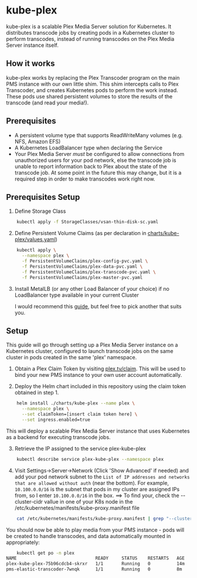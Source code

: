 # kube-plex

kube-plex is a scalable Plex Media Server solution for Kubernetes. It
distributes transcode jobs by creating pods in a Kubernetes cluster to perform
transcodes, instead of running transcodes on the Plex Media Server instance
itself.

## How it works

kube-plex works by replacing the Plex Transcoder program on the main PMS
instance with our own little shim. This shim intercepts calls to Plex
Transcoder, and creates Kubernetes pods to perform the work instead. These
pods use shared persistent volumes to store the results of the transcode (and
read your media!).

## Prerequisites

* A persistent volume type that supports ReadWriteMany volumes (e.g. NFS,
Amazon EFS)
* A Kubernetes LoadBalancer type when declaring the Service
* Your Plex Media Server *must* be configured to allow connections from
unauthorized users for your pod network, else the transcode job is unable to
report information back to Plex about the state of the transcode job. At some
point in the future this may change, but it is a required step in order to make
transcodes work right now.

## Prerequisites Setup

1) Define Storage Class

```bash
    kubectl apply -f StorageClasses/vsan-thin-disk-sc.yaml
```

2) Define Persistent Volume Claims (as per declaration in [charts/kube-plex/values.yaml](https://github.com/DooDleWilk/kube-plex/blob/master/charts/kube-plex/values.yaml))

```bash
    kubectl apply \
      --namespace plex \
      -f PersistentVolumeClaims/plex-config-pvc.yaml \
      -f PersistentVolumeClaims/plex-data-pvc.yaml \
      -f PersistentVolumeClaims/plex-transcode-pvc.yaml \
      -f PersistentVolumeClaims/plex-master-pvc.yaml
```

3) Install MetalLB (or any other Load Balancer of your choice) if no LoadBalancer type available in your current Cluster

    I would recommend this [guide](https://blog.inkubate.io/install-and-configure-metallb-as-a-load-balancer-for-kubernetes/), but feel free to pick another that suits you.

## Setup

This guide will go through setting up a Plex Media Server instance on a
Kubernetes cluster, configured to launch transcode jobs on the same cluster
in pods created in the same 'plex' namespace.

1) Obtain a Plex Claim Token by visiting [plex.tv/claim](https://plex.tv/claim).
This will be used to bind your new PMS instance to your own user account
automatically.

2) Deploy the Helm chart included in this repository using the claim token
obtained in step 1.

```bash
    helm install ./charts/kube-plex --name plex \
      --namespace plex \
      --set claimToken=[insert claim token here] \
      --set ingress.enabled=true
```

This will deploy a scalable Plex Media Server instance that uses Kubernetes as
a backend for executing transcode jobs.

3) Retrieve the IP assigned to the service plex-kube-plex

```bash
    kubectl describe service plex-kube-plex --namespace plex
```

4) Visit Settings->Server->Network (Click 'Show Advanced' if needed) and add
your pod network subnet to the `List of IP addresses and networks that are allowed without auth`
(near the bottom). For example, `10.100.0.0/16` is the subnet that pods in my cluster are
assigned IPs from, so I enter `10.100.0.0/16` in the box.
==> To find your, check the --cluster-cidr vallue in one of your K8s node in the /etc/kubernetes/manifests/kube-proxy.manifest file

```bash
    cat /etc/kubernetes/manifests/kube-proxy.manifest | grep "--cluster-cidr"
```

You should now be able to play media from your PMS instance - pods will be
created to handle transcodes, and data automatically mounted in appropriately:

```bash
    kubectl get po -n plex
NAME                              READY     STATUS    RESTARTS   AGE
plex-kube-plex-75b96cdcb4-skrxr   1/1       Running   0          14m
pms-elastic-transcoder-7wnqk      1/1       Running   0          8m
```
